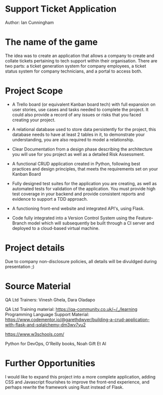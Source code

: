 # Support Ticket Application
Author: Ian Cunningham

# The name of the game

The idea was to create an application that allows a company to create and collate tickets pertaining to tech support within their organisation. There are two parts: a ticket generation system for company employees, a ticket status system for company technicians, and a portal to access both.

# Project Scope
- A Trello board (or equivalent Kanban board tech) with full expansion
on user stories, use cases and tasks needed to complete the project.
It could also provide a record of any issues or risks that you faced
creating your project.

- A relational database used to store data persistently for the
project, this database needs to have at least 2 tables in it, to
demonstrate your understanding, you are also required to model a
relationship.

- Clear Documentation from a design phase describing the architecture
you will use for you project as well as a detailed Risk Assessment.

- A functional CRUD application created in Python, following best
practices and design principles, that meets the requirements set on
your Kanban Board

- Fully designed test suites for the application you are creating, as
well as automated tests for validation of the application. You must
provide high test coverage in your backend and provide consistent
reports and evidence to support a TDD approach.

- A functioning front-end website and integrated API's, using Flask.

- Code fully integrated into a Version Control System using the
Feature-Branch model which will subsequently be built through a CI
server and deployed to a cloud-based virtual machine.


# Project  details

Due to company non-disclosure policies, all details will be divuldged during presentation ;)

# Source Material

QA Ltd Trainers: Vinesh Ghela, Dara Oladapo

QA Ltd Training material: https://qa-community.co.uk/~/_/learning
Programming Language Support Material: https://www.codementor.io/@garethdwyer/building-a-crud-application-with-flask-and-sqlalchemy-dm3wv7yu2

https://www.w3schools.com/

Python for DevOps, O'Reilly books, Noah Gift Et Al


# Further Opportunities
 I would like to expand this project into a more complete application, adding CSS and Javascript flourishes to improve the front-end experience, and perhaps rewrite the framework using Rust instead of Flask.